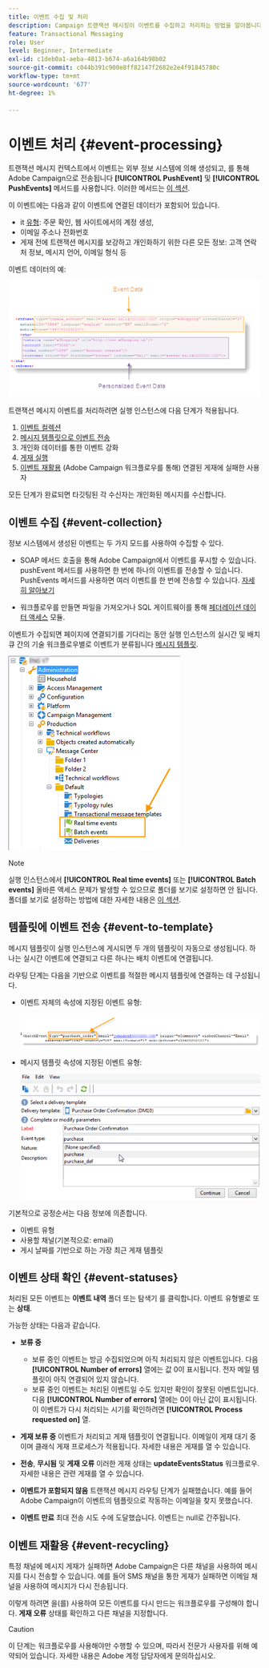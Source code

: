 ```yaml
---
title: 이벤트 수집 및 처리
description: Campaign 트랜잭션 메시징이 이벤트를 수집하고 처리하는 방법을 알아봅니다
feature: Transactional Messaging
role: User
level: Beginner, Intermediate
exl-id: c1deb0a1-aeba-4813-b674-a6a164b98b02
source-git-commit: c044b391c900e8ff82147f2682e2e4f91845780c
workflow-type: tm+mt
source-wordcount: '677'
ht-degree: 1%

---
```


# 이벤트 처리 {#event-processing}

트랜잭션 메시지 컨텍스트에서 이벤트는 외부 정보 시스템에 의해 생성되고, 를 통해 Adobe Campaign으로 전송됩니다 **[!UICONTROL PushEvent]** 및 **[!UICONTROL PushEvents]** 메서드를 사용합니다. 이러한 메서드는 [이 섹션](event-description.md).

이 이벤트에는 다음과 같이 이벤트에 연결된 데이터가 포함되어 있습니다.

* it [유형](transactional.md#create-event-types): 주문 확인, 웹 사이트에서의 계정 생성,
* 이메일 주소나 전화번호
* 게재 전에 트랜잭션 메시지를 보강하고 개인화하기 위한 다른 모든 정보: 고객 연락처 정보, 메시지 언어, 이메일 형식 등

이벤트 데이터의 예:

![](assets/mc-event-request.png)

트랜잭션 메시지 이벤트를 처리하려면 실행 인스턴스에 다음 단계가 적용됩니다.

1. [이벤트 컬렉션](#event-collection)
1. [메시지 템플릿으로 이벤트 전송](#routing-towards-a-template)
1. 개인화 데이터를 통한 이벤트 강화
1. [게재 실행](delivery-execution.md)
1. [이벤트 재활용](#event-recycling) (Adobe Campaign 워크플로우를 통해) 연결된 게재에 실패한 사용자

모든 단계가 완료되면 타깃팅된 각 수신자는 개인화된 메시지를 수신합니다.

## 이벤트 수집 {#event-collection}

정보 시스템에서 생성된 이벤트는 두 가지 모드를 사용하여 수집할 수 있다.

* SOAP 메서드 호출을 통해 Adobe Campaign에서 이벤트를 푸시할 수 있습니다. pushEvent 메서드를 사용하면 한 번에 하나의 이벤트를 전송할 수 있습니다. PushEvents 메서드를 사용하면 여러 이벤트를 한 번에 전송할 수 있습니다. [자세히 알아보기](event-description.md)

* 워크플로우를 만들면 파일을 가져오거나 SQL 게이트웨이를 통해 [페더레이션 데이터 액세스](../connect/fda.md) 모듈.

이벤트가 수집되면 페이지에 연결되기를 기다리는 동안 실행 인스턴스의 실시간 및 배치 큐 간의 기술 워크플로우별로 이벤트가 분류됩니다 [메시지 템플릿](transactional-template.md).

![](assets/mc-event-queues.png)

>[!NOTE]
>
>실행 인스턴스에서 **[!UICONTROL Real time events]** 또는 **[!UICONTROL Batch events]** 올바른 액세스 문제가 발생할 수 있으므로 폴더를 보기로 설정하면 안 됩니다. 폴더를 보기로 설정하는 방법에 대한 자세한 내용은 [이 섹션](../audiences/folders-and-views.md#turn-a-folder-to-a-view).

## 템플릿에 이벤트 전송 {#event-to-template}

메시지 템플릿이 실행 인스턴스에 게시되면 두 개의 템플릿이 자동으로 생성됩니다. 하나는 실시간 이벤트에 연결되고 다른 하나는 배치 이벤트에 연결됩니다.

라우팅 단계는 다음을 기반으로 이벤트를 적절한 메시지 템플릿에 연결하는 데 구성됩니다.

* 이벤트 자체의 속성에 지정된 이벤트 유형:

   ![](assets/event-type-sample.png)

* 메시지 템플릿 속성에 지정된 이벤트 유형:

   ![](assets/event-type-select.png)

기본적으로 공정순서는 다음 정보에 의존합니다.

* 이벤트 유형
* 사용할 채널(기본적으로: email)
* 게시 날짜를 기반으로 하는 가장 최근 게재 템플릿

## 이벤트 상태 확인 {#event-statuses}

처리된 모든 이벤트는 **이벤트 내역** 폴더 또는 탐색기 를 클릭합니다. 이벤트 유형별로 또는 **상태**.

가능한 상태는 다음과 같습니다.

* **보류 중**

   * 보류 중인 이벤트는 방금 수집되었으며 아직 처리되지 않은 이벤트입니다. 다음 **[!UICONTROL Number of errors]** 열에는 값 0이 표시됩니다. 전자 메일 템플릿이 아직 연결되어 있지 않습니다.
   * 보류 중인 이벤트는 처리된 이벤트일 수도 있지만 확인이 잘못된 이벤트입니다. 다음 **[!UICONTROL Number of errors]** 열에는 0이 아닌 값이 표시됩니다. 이 이벤트가 다시 처리되는 시기를 확인하려면 **[!UICONTROL Process requested on]** 열.

* **게재 보류 중**
이벤트가 처리되고 게재 템플릿이 연결됩니다. 이메일이 게재 대기 중이며 클래식 게재 프로세스가 적용됩니다. 자세한 내용은 게재를 열 수 있습니다.
* **전송**, **무시됨** 및 **게재 오류**
이러한 게재 상태는 
**updateEventsStatus** 워크플로우. 자세한 내용은 관련 게재를 열 수 있습니다.
* **이벤트가 포함되지 않음**
트랜잭션 메시지 라우팅 단계가 실패했습니다. 예를 들어 Adobe Campaign이 이벤트의 템플릿으로 작동하는 이메일을 찾지 못했습니다.
* **이벤트 만료**
최대 전송 시도 수에 도달했습니다. 이벤트는 null로 간주됩니다.

## 이벤트 재활용 {#event-recycling}

특정 채널에 메시지 게재가 실패하면 Adobe Campaign은 다른 채널을 사용하여 메시지를 다시 전송할 수 있습니다. 예를 들어 SMS 채널을 통한 게재가 실패하면 이메일 채널을 사용하여 메시지가 다시 전송됩니다.

이렇게 하려면 을(를) 사용하여 모든 이벤트를 다시 만드는 워크플로우를 구성해야 합니다. **게재 오류** 상태를 확인하고 다른 채널을 지정합니다.

>[!CAUTION]
>
>이 단계는 워크플로우를 사용해야만 수행할 수 있으며, 따라서 전문가 사용자를 위해 예약되어 있습니다. 자세한 내용은 Adobe 계정 담당자에게 문의하십시오.
